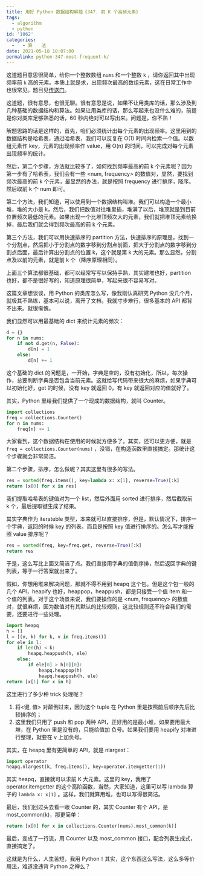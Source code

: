 ```yaml
---
title: 用好 Python 数据结构解题《347. 前 K 个高频元素》
tags:
  - algorithm
  - python
id: '1062'
categories:
  -   - 算　　法
date: 2021-05-18 18:07:00
permalink: python-347-most-frequent-k/
---
```


这道题目意思很简单，给你一个整数数组 `nums` 和一个整数 `k` ，请你返回其中出现频率前 `k` 高的元素。本质上就是求，出现频次最高的数组元素，这在日常工作中也很常见。题目见[传送门](https://leetcode-cn.com/problems/top-k-frequent-elements/)。

这道题，很有意思，也很无聊。很有意思是说，如果不让用类库的话，那么涉及到几种基础的数据结构和算法。如果让用类库的话，那么写起来也没什么难的，前提是你对类库足够熟悉的话，60 秒内绝对可以写出来。问题是，你不熟！

解题思路的话是这样的，首先，咱们必须统计出每个元素的出现频率。这里用到的数据结构是哈希表，通过哈希表，我们可以反复在 O(1) 时间内检索一个值。以数组元素作 key，元素的出现频率作 value，用 O(n) 的时间，可以完成对每个元素出现频率的统计。

然后，第二个步骤，方法就比较多了，如何找到频率最高的前 k 个元素呢？因为第一步有了哈希表，我们会有一些 <num, frequency> 的数值对，显然，要找到频次最高的前 k 个元素，最显然的办法，就是按照 frequency 进行排序，降序。然后取前 k 个 num 即可。

第二个方法，我们知道，可以使用到一个数据结构叫堆。我们可以构造一个最小堆，堆的大小是 k，然后，我们把数值对往堆里插，堆满了以后，堆顶就是到目前位置频次最低的元素。如果出现一个比堆顶频次大的元素，我们就把堆顶元素给换掉，最后我们就会得到频次最高的前 k 个元素。

第三个方法，我们可以用快速排序的 partition 方法，快速排序的原理是，找到一个分割点，然后把小于分割点的数字移到分割点前面，把大于分割点的数字移到分割点后面，最后计算出分割点的位置 k，这个就是第 k 大的元素。那么显然，分割点及以前的元素，就是前 k 个（降序原理相同）。

上面三个算法都很基础，都可以经常写写以保持手熟，其实建堆也好，partition 也好，都不是很好写的，知道原理很简单，写起来很不容易写对。

这篇文章想谈谈，用 Python 的类库怎么写，像我刚认真研究 Python 没几个月，就极其不熟练，基本可以说，离开了文档，我就寸步难行，很多基本的 API 都背不出来。就很惭愧。

我们显然可以用最基础的 dict 来统计元素的频次：

```python
d = {}
for n in nums:
    if not d.get(n, False):
        d[n] = 1
    else:
        d[n] += 1
```

这个基础的 dict 的问题是，一开始，字典是空的，没有初始化，所以，每次操作，总要判断字典是否包含当前元素。这就给写代码带来很大的麻烦，如果字典可以初始化好，get 的时候，没有 key 就返回 0，有 key 就返回对应的值就好了。

其实，Python 里给我们提供了一个现成的数据结构，就叫 Counter。

```python
import collections
freq = collections.Counter()
for n in nums:
    freq[n] += 1
```

大家看到，这个数据结构在使用的时候就方便多了。其实，还可以更方便，就是 `freq = collections.Counter(nums)` ，没错，在构造函数里直接搞定。那统计这个步骤就会非常简洁。

第二个步骤，排序，怎么做呢？其实这里有很多的写法。

```python
res = sorted(freq.items(), key=lambda x: x[1], reverse=True)[:k]
return [x[0] for x in res]
```

我们提取哈希表的键值对为一个 list，然后外面用 sorted 进行排序，然后截取前 k 个，最后提取键生成了结果。

其实字典作为 iterateble 类型，本来就可以直接排序，但是，默认情况下，排序一个字典，返回的时候 key 的列表。而且是按照 key 值进行排序的。怎么写才能按照 value 排序呢？

```python
res = sorted(freq, key=freq.get, reverse=True)[:k]
return res
```

于是，这么写比上面又简洁了点。我们直接用字典的值倒序排，然后返回字典的键列表，等于一行答案就出来了。

假如，你想用堆来解决问题，那就不得不用到 heapq 这个包。但是这个包一般的几个 API，heapify 也好，heappop，heappush，都是只接受一个值 item 和一个值的列表。对于这个场景来说，我们要操作的是 <num, frequency> 的数值对，就很麻烦，因为数值对有其默认的比较规则，这比较规则还不符合我们的需要，还要进行一些处理。

```python
import heapq
h = []
l = [(v, k) for k, v in freq.items()]
for ele in l:
    if len(h) < k:
        heapq.heappush(h, ele)
    else:
        if ele[0] > h[0][0]:
            heapq.heappop(h)
            heapq.heappush(h, ele)
return [x[1] for x in h]
```

这里进行了多少种 trick 处理呢？

1.  将<键, 值> 对颠倒过来，因为这个 tuple 在 Python 里是按照前后顺序先后比较排序的；
2.  这里我们只用了 push 和 pop 两种 API，正好用的是最小堆，如果要用最大堆，在 Python 里是没有的，只能给值加 负号。如果我们要用 heapify 对堆进行整理，就要在 v 上加负号。

其实，在 heapq 里有更简单的 API，就是 nlargest：

```python
import operator
heapq.nlargest(k, freq.items(), key=operator.itemgetter(1))
```

其实 heapq，直接就可以求前 K 大元素。这里的 key，我用了 operator.itemgetter 的这个高阶函数，当然，大家知道，这里可以写 lambda 算子的 `lambda x: x[1]` 。这样，我们就算用堆，也可以写得很简洁。

最后，我们回过头去看一眼 Counter 的，其实 Counter 有个 API，是 most_common(k)，那更简单：

```python
return [x[0] for x in collections.Counter(nums).most_common(k)]
```

最后，变成了一行流，用 Counter 以及 most_common 接口，配合列表生成式，直接搞定了。

这就是为什么，人生苦短，我用 Python！其实，这个东西这么写法，这么多等价用法，难道没违背 Python 之禅么？